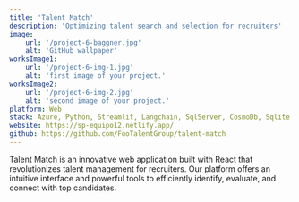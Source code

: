 ```yaml
---
title: 'Talent Match'
description: 'Optimizing talent search and selection for recruiters'
image:
    url: '/project-6-baggner.jpg'
    alt: 'GitHub wallpaper'
worksImage1:
    url: '/project-6-img-1.jpg'
    alt: 'first image of your project.'
worksImage2:
    url: '/project-6-img-2.jpg'
    alt: 'second image of your project.'
platform: Web
stack: Azure, Python, Streamlit, Langchain, SqlServer, CosmoDb, Sqlite
website: https://sp-equipo12.netlify.app/
github: https://github.com/FooTalentGroup/talent-match
---
```


Talent Match is an innovative web application built with React that revolutionizes talent management for recruiters. Our platform offers an intuitive interface and powerful tools to efficiently identify, evaluate, and connect with top candidates.
